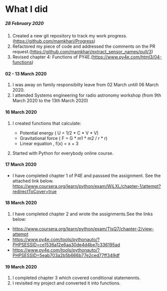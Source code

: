 # What I did
##### 28 February 2020

1. Created a new git repository to track my work progress.(https://github.com/mamkhari/Progress)
2. Refactored my piece of code and addressed the comments on the PR request.(https://github.com/mamkhari/extract_sensor_names/pull/3)
3. Revised chapter 4: Functions of PY4E.(https://www.py4e.com/html3/04-functions)

#### 02 - 13 March 2020

1.  I was away on family responsibilty leave from 02 March untill 06 March 2020.
2. I attended Systems engineering for radio astronomy workshop (from 9th March 2020 to the 13th March 2020)

#### 16 March 2020

1. I created functions that calculate:
   
   - Potential energy ( U = 1/2 * C * V * V)
   - Gravitational force ( F = G * m1 * m2 / r * r)
   - Linear equation , f(x) = x + 3
2. Started with Python for everybody online course.  

#### 17 March 2020
- I have completed chapter 1 of P4E and passsed the assignment. See the attached link below. https://www.coursera.org/learn/python/exam/WiLXL/chapter-1/attempt?redirectToCover=true

#### 18 March 2020
1.  I have completed chapter 2 and wrote the assignments.See the links below:
- https://www.coursera.org/learn/python/exam/TlsQ7/chapter-2/view-attempt
- https://www.py4e.com/tools/pythonauto/?PHPSESSID=ce1536a12e6aa30de4d4be7c336195ad
- https://www.py4e.com/tools/pythonauto/?PHPSESSID=5eab703a2b5b666b77e2ced77ff349df

#### 19 March 2020
1. I completed chapter 3 which covered conditional statemennts.
2. I revisited my project and converted it into functions.
 